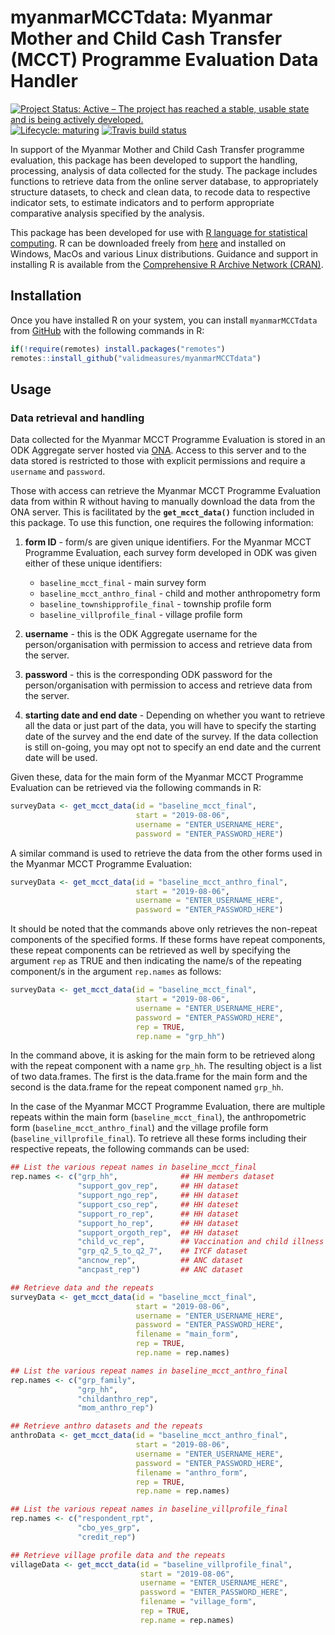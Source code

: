 
<!-- README.md is generated from README.Rmd. Please edit that file -->

# myanmarMCCTdata: Myanmar Mother and Child Cash Transfer (MCCT) Programme Evaluation Data Handler

<!-- badges: start -->

[![Project Status: Active – The project has reached a stable, usable
state and is being actively
developed.](https://www.repostatus.org/badges/latest/active.svg)](https://www.repostatus.org/#active)
[![Lifecycle:
maturing](https://img.shields.io/badge/lifecycle-maturing-blue.svg)](https://www.tidyverse.org/lifecycle/#maturing)
[![Travis build
status](https://travis-ci.org/validmeasures/myanmarMCCTdata.svg?branch=master)](https://travis-ci.org/validmeasures/myanmarMCCTdata)
<!-- badges: end -->

In support of the Myanmar Mother and Child Cash Transfer programme
evaluation, this package has been developed to support the handling,
processing, analysis of data collected for the study. The package
includes functions to retrieve data from the online server database, to
appropriately structure datasets, to check and clean data, to recode
data to respective indicator sets, to estimate indicators and to perform
appropriate comparative analysis specified by the analysis.

This package has been developed for use with [R language for statistical
computing](https://cran.r-project.org). R can be downloaded freely from
[here](https://cran.r-project.org) and installed on Windows, MacOs and
various Linux distributions. Guidance and support in installing R is
available from the [Comprehensive R Archive Network
(CRAN)](https://cran.r-project.org).

## Installation

Once you have installed R on your system, you can install
`myanmarMCCTdata` from
[GitHub](https://github.com/validmeasures/myanmarMCCTdata) with the
following commands in R:

``` r
if(!require(remotes) install.packages("remotes")
remotes::install_github("validmeasures/myanmarMCCTdata")
```

## Usage

### Data retrieval and handling

Data collected for the Myanmar MCCT Programme Evaluation is stored in an
ODK Aggregate server hosted via [ONA](https://ona.io). Access to this
server and to the data stored is restricted to those with explicit
permissions and require a `username` and `password`.

Those with access can retrieve the Myanmar MCCT Programme Evaluation
data from within R without having to manually download the data from the
ONA server. This is facilitated by the **`get_mcct_data()`** function
included in this package. To use this function, one requires the
following information:

1.  **form ID** - form/s are given unique identifiers. For the Myanmar
    MCCT Programme Evaluation, each survey form developed in ODK was
    given either of these unique identifiers:
    
      - `baseline_mcct_final` - main survey form
      - `baseline_mcct_anthro_final` - child and mother anthropometry
        form
      - `baseline_townshipprofile_final` - township profile form
      - `baseline_villprofile_final` - village profile form

2.  **username** - this is the ODK Aggregate username for the
    person/organisation with permission to access and retrieve data from
    the server.

3.  **password** - this is the corresponding ODK password for the
    person/organisation with permission to access and retrieve data from
    the server.

4.  **starting date and end date** - Depending on whether you want to
    retrieve all the data or just part of the data, you will have to
    specify the starting date of the survey and the end date of the
    survey. If the data collection is still on-going, you may opt not to
    specify an end date and the current date will be used.

Given these, data for the main form of the Myanmar MCCT Programme
Evaluation can be retrieved via the following commands in R:

``` r
surveyData <- get_mcct_data(id = "baseline_mcct_final",
                            start = "2019-08-06",
                            username = "ENTER_USERNAME_HERE",
                            password = "ENTER_PASSWORD_HERE")
```

A similar command is used to retrieve the data from the other forms used
in the Myanmar MCCT Programme Evaluation:

``` r
surveyData <- get_mcct_data(id = "baseline_mcct_anthro_final",
                            start = "2019-08-06",
                            username = "ENTER_USERNAME_HERE",
                            password = "ENTER_PASSWORD_HERE")
```

It should be noted that the commands above only retrieves the non-repeat
components of the specified forms. If these forms have repeat
components, these repeat components can be retrieved as well by
specifying the argument `rep` as TRUE and then indicating the name/s of
the repeating component/s in the argument `rep.names` as follows:

``` r
surveyData <- get_mcct_data(id = "baseline_mcct_final",
                            start = "2019-08-06",
                            username = "ENTER_USERNAME_HERE",
                            password = "ENTER_PASSWORD_HERE",
                            rep = TRUE,
                            rep.name = "grp_hh")
```

In the command above, it is asking for the main form to be retrieved
along with the repeat component with a name `grp_hh`. The resulting
object is a list of two data.frames. The first is the data.frame for the
main form and the second is the data.frame for the repeat component
named `grp_hh`.

In the case of the Myanmar MCCT Programme Evaluation, there are multiple
repeats within the main form (`baseline_mcct_final`), the anthropometric
form (`baseline_mcct_anthro_final`) and the village profile form
(`baseline_villprofile_final`). To retrieve all these forms including
their respective repeats, the following commands can be used:

``` r
## List the various repeat names in baseline_mcct_final
rep.names <- c("grp_hh",              ## HH members dataset
               "support_gov_rep",     ## HH dataset
               "support_ngo_rep",     ## HH dataset
               "support_cso_rep",     ## HH dateset
               "support_ro_rep",      ## HH dataset
               "support_ho_rep",      ## HH dataset
               "support_orgoth_rep",  ## HH dataset
               "child_vc_rep",        ## Vaccination and child illness dataset
               "grp_q2_5_to_q2_7",    ## IYCF dataset
               "ancnow_rep",          ## ANC dataset
               "ancpast_rep")         ## ANC dataset

## Retrieve data and the repeats
surveyData <- get_mcct_data(id = "baseline_mcct_final",
                            start = "2019-08-06",
                            username = "ENTER_USERNAME_HERE",
                            password = "ENTER_PASSWORD_HERE",
                            filename = "main_form",
                            rep = TRUE,
                            rep.name = rep.names)

## List the various repeat names in baseline_mcct_anthro_final
rep.names <- c("grp_family",
               "grp_hh",
               "childanthro_rep",
               "mom_anthro_rep")

## Retrieve anthro datasets and the repeats
anthroData <- get_mcct_data(id = "baseline_mcct_anthro_final",
                            start = "2019-08-06",
                            username = "ENTER_USERNAME_HERE",
                            password = "ENTER_PASSWORD_HERE",
                            filename = "anthro_form",
                            rep = TRUE,
                            rep.name = rep.names)

## List the various repeat names in baseline_villprofile_final
rep.names <- c("respondent_rpt",
               "cbo_yes_grp",
               "credit_rep")

## Retrieve village profile data and the repeats
villageData <- get_mcct_data(id = "baseline_villprofile_final",
                             start = "2019-08-06",
                             username = "ENTER_USERNAME_HERE",
                             password = "ENTER_PASSWORD_HERE",
                             filename = "village_form",
                             rep = TRUE,
                             rep.name = rep.names)
```
